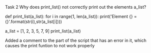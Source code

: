 Task 2
Why does print_list() not correctly print out the elements a_list?

def print_list(a_list):
    for i in range(1, len(a_list)):
        print('Element {} = {}'.format(str(i),str(a_list[i])))


a_list = [1, 2, 3, 5, 7, 9]
print_list(a_list)

Added a comment to the part of the script that has an error in it, which causes the print funtion to not work properly